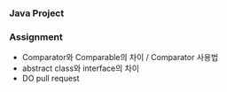 ### Java Project

### Assignment

- Comparator와 Comparable의 차이 / Comparator 사용법
- abstract class와 interface의 차이
- DO pull request